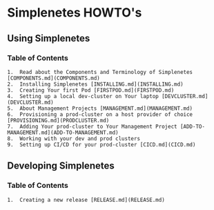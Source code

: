 # Simplenetes HOWTO's

## Using Simplenetes

### Table of Contents

    1.  Read about the Components and Terminology of Simplenetes [COMPONENTS.md](COMPONENTS.md)
    2.  Installing Simplenetes [INSTALLING.md](INSTALLING.md)
    3.  Creating Your first Pod [FIRSTPOD.md](FIRSTPOD.md)
    4.  Setting up a local dev-cluster on Your laptop [DEVCLUSTER.md](DEVCLUSTER.md)
    5.  About Management Projects [MANAGEMENT.md](MANAGEMENT.md)
    6.  Provisioning a prod-cluster on a host provider of choice [PROVISIONING.md](PRODCLUSTER.md)
    7.  Adding Your prod-cluster to Your Management Project [ADD-TO-MANAGEMENT.md](ADD-TO-MANAGEMENT.md)
    8.  Working with your dev and prod clusters
    9.  Setting up CI/CD for your prod-cluster [CICD.md](CICD.md)

## Developing Simplenetes

### Table of Contents

    1.  Creating a new release [RELEASE.md](RELEASE.md)
